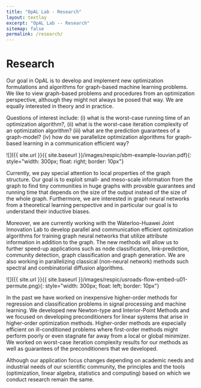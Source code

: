 ```yaml
---
title: "OpAL Lab - Research"
layout: textlay
excerpt: "OpAL Lab -- Research"
sitemap: false
permalink: /research/
---
```


# Research

Our goal in OpAL is to develop and implement new optimization formulations and algorithms for graph-based machine learning problems. We like to view graph-based problems and procedures from an optimization perspective, although they might not always be posed that way. We are equally interested in theory and in practice.

Questions of interest include: (i) what is the worst-case running time of an optimization algorithm?, (ii) what is the worst-case iteration complexity of an optimization algorithm? (iii) what are the prediction guarantees of a graph-model? 
(iv)  how do we parallelize optimization algorithms for graph-based learning in a communication efficient way? 

![]({{ site.url }}{{ site.baseurl }}/images/respic/sbm-example-louvian.pdf){: style="width: 300px; float: right; border: 10px"}

Currently, we pay special attention to local properties of the graph structure. Our goal is to exploit small- and meso-scale information from the graph to find tiny communities in huge graphs with provable guarantees and running time that depends on the size of the output instead of the size of the whole graph. Furthermore, we are interested in graph neural networks from a theoretical learning perspective and in particular our goal is to understand their inductive biases.

Moreover, we are currently working with the Waterloo-Huawei Joint Innovation Lab to develop parallel and communication efficient optimization algorithms for training graph neural networks that utilize attribute information in addition to the graph. The new methods will allow us to further speed-up applications such as node classification, link-prediction, community detection, graph classification and graph generation. We are also working in parallelizing classical (non-neural network) methods such spectral and combinatorial diffusion algorithms.

![]({{ site.url }}{{ site.baseurl }}/images/respic/usroads-flow-embed-u01-permute.png){: style="width: 300px; float: left; border: 10px"}

In the past we have worked on inexpensive higher-order methods for regression and classification problems in signal processing and machine learning. 
We developed new Newton-type and Interior-Point Methods and we focused on developing preconditioners for linear systems that arise in higher-order optimization methods.
Higher-order methods are especially efficient on ill-conditioned problems where first-order methods might perform poorly or even stagnate far away from a local or global minimizer.
We worked on worst-case iteration complexity results for our methods as well as guarantees of the preconditioners that we developed.

Although our application focus changes depending on academic needs and industrial needs of our scientific community, the principles and the tools (optimization, linear algebra, statistics and computing) based on which we conduct research remain the same.
